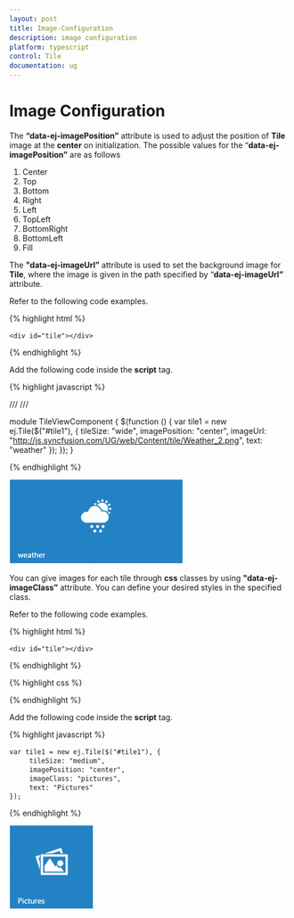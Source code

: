 ```yaml
---
layout: post
title: Image-Configuration
description: image configuration
platform: typescript
control: Tile
documentation: ug
---
```


# Image Configuration

The **“data-ej-imagePosition”** attribute is used to adjust the position of **Tile** image at the **center** on initialization. The possible values for the “**data-ej-imagePosition”** are as follows

1. Center
2. Top
3. Bottom
4. Right
5. Left
6. TopLeft
7. BottomRight
8. BottomLeft 
9. Fill



The **"data-ej-imageUrl”** attribute is used to set the background image for **Tile**, where the image is given in the path specified by “**data-ej-imageUrl”** attribute.

Refer to the following code examples.

{% highlight html %}

    <div id="tile"></div>
    
{% endhighlight %}
 
Add the following code inside the **script** tag.
 
{% highlight javascript %}

/// <reference path="tsfiles/jquery.d.ts" />
 /// <reference path="tsfiles/ej.web.all.d.ts" />

module TileViewComponent {
    $(function () {
        var tile1 = new ej.Tile($("#tile1"), {
        tileSize: "wide", 
        imagePosition: "center",
         imageUrl: "http://js.syncfusion.com/UG/web/Content/tile/Weather_2.png", 
         text: "weather"
  });
 });
}

{% endhighlight %}



![](Image-Configuration_images/Image-Configuration_img1.png)

You can give images for each tile through **css** classes by using **"data-ej-imageClass”** attribute. You can define your desired styles in the specified class.

Refer to the following code examples.

{% highlight html %}

    <div id="tile"></div>
    
{% endhighlight %}

{% highlight css %}
    <style>
        .pictures {
            background: url("http://js.syncfusion.com/UG/web/Content/tile/pictures.png");
            background-size: 30px 30px;
        }
    </style>

{% endhighlight %}

Add the following code inside the **script** tag.

{% highlight javascript %}

    var tile1 = new ej.Tile($("#tile1"), {
         tileSize: "medium",
         imagePosition: "center", 
         imageClass: "pictures",
         text: "Pictures" 
    });

{% endhighlight %}

![](Image-Configuration_images/Image-Configuration_img2.png)

